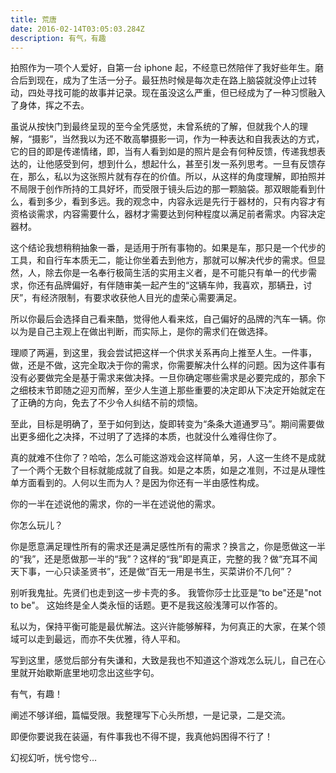```yaml
---
title: 荒唐
date: 2016-02-14T03:05:03.284Z
description: 有气，有趣
---
```


拍照作为一项个人爱好，自第一台 iphone 起，不经意已然陪伴了我好些年生。磨合后到现在，成为了生活一分子。最狂热时候是每次走在路上脑袋就没停止过转动，四处寻找可能的故事并记录。现在虽没这么严重，但已经成为了一种习惯融入了身体，挥之不去。
<!--more-->
虽说从按快门到最终呈现的至今全凭感觉，未曾系统的了解，但就我个人的理解，“摄影”，当然我以为还不敢高攀摄影一词，作为一种表达和自我表达的方式，它的目的即是传递情绪，即，当有人看到如是的照片是会有何种反馈，传递我想表达的，让他感受到何，想到什么，想起什么，甚至引发一系列思考。一旦有反馈存在，那么，私以为这张照片就有存在的价值。所以，从这样的角度理解，即拍照并不局限于创作所持的工具好坏，而受限于镜头后边的那一颗脑袋。那双眼能看到什么，看到多少，看到多远。我的观念中，内容永远是先行于器材的，只有内容才有资格谈需求，内容需要什么，器材才需要达到何种程度以满足前者需求。内容决定器材。

这个结论我想稍稍抽象一番，是适用于所有事物的。如果是车，那只是一个代步的工具，和自行车本质无二，能让你坐着去到他方，那就可以解决代步的需求。但显然，人，除去你是一名奉行极简生活的实用主义者，是不可能只有单一的代步需求，你还有品牌偏好，有伴随审美一起产生的“这辆车帅，我喜欢，那辆丑，讨厌”，有经济限制，有要求收获他人目光的虚荣心需要满足。

所以你最后会选择自己看来酷，觉得他人看来炫，自己偏好的品牌的汽车一辆。你以为是自己主观上在做出判断，而实际上，是你的需求们在做选择。

理顺了两遍，到这里，我会尝试把这样一个供求关系再向上推至人生。一件事，做，还是不做，这完全取决于你的需求，你需要解决什么样的问题。因为这件事有没有必要做完全是基于需求来做决择。一旦你确定哪些需求是必要完成的，那余下之细枝末节即随之迎刃而解，至少人生道上那些重要的决定即从下决定开始就定在了正确的方向，免去了不少令人纠结不前的烦恼。

至此，目标是明确了，至于如何到达，旋即转变为“条条大道通罗马”。期间需要做出更多细化之决择，不过明了了选择的本质，也就没什么难得住你了。

真的就难不住你了？哈哈，怎么可能这游戏会这样简单，另，人这一生终不是成就了一个两个无数个目标就能成就了自我。如是之本质，如是之准则，不过是从理性单方面看到的。人何以生而为人？是因为你还有一半由感性构成。

你的一半在述说他的需求，你的一半在述说他的需求。

你怎么玩儿？

你是愿意满足理性所有的需求还是满足感性所有的需求？换言之，你是愿做这一半的“我”，还是愿做那一半的“我”？这样的“我”即是真正，完整的我？做“充耳不闻天下事，一心只读圣贤书”，还是做“百无一用是书生，买菜讲价不几何”？

别听我鬼扯。先贤们也走到这一步卡壳的多。
我管你莎士比亚是“to be"还是"not to be"。
这始终是全人类永恒的话题。更不是我这般浅薄可以作答的。

私以为，保持平衡可能是最优解法。这兴许能够解释，为何真正的大家，在某个领域可以走到最远，而亦不失优雅，待人平和。

写到这里，感觉后部分有失谦和，大致是我也不知道这个游戏怎么玩儿，自己在心里就开始歇斯底里地叨念出这些字句。

有气，有趣！

阐述不够详细，篇幅受限。我整理写下心头所想，一是记录，二是交流。

即便你要说我在装逼，有件事我也不得不提，我真他妈困得不行了！

幻视幻听，恍兮惚兮…

